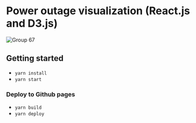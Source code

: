 # Power outage visualization (React.js and D3.js)

![Group 67](https://user-images.githubusercontent.com/35702719/113639938-2a2aa800-962f-11eb-8219-29eb8df244ae.png)

## Getting started
- ```yarn install```
- ```yarn start```

### Deploy to Github pages
- ```yarn build```
- ```yarn deploy```

